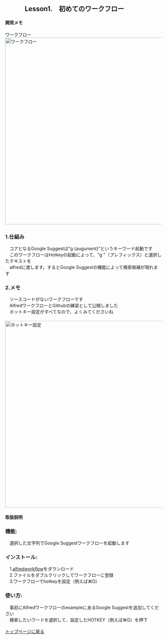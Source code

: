 
## 　　　Lesson1.　初めてのワークフロー

#### 開発メモ
ワークフロー
<br><img width="600" alt="ワークフロー" src="https://user-images.githubusercontent.com/40127279/126853221-7f6cee62-c8b2-487e-b77f-14cd7857ac9e.png">　
### 1.仕組み
　コアとなるGoogle Suggestは”g {augument}”というキーワード起動です
<br>　このワークフローはHotkeyの起動によって、"g "（プレフィックス）と選択したテキストを
<br>　alfredに渡します。するとGoogle Suggestの機能によって検索候補が現れます
### 2.メモ
　ソースコードがないワークフローです
<br>　AlfredワークフローとGithubの練習として公開しました
<br>　ホットキー設定がすべてなので、よくみてくださいね
<br>　<img width="600" alt="ホットキー設定" src="https://user-images.githubusercontent.com/40127279/126853290-1d5ecd14-7565-404c-bc46-f0e6375bfd26.png">


#### 取扱説明
### 機能:
　選択した文字列でGoogle Suggestワークフローを起動します
### インストール:
　1.[alfredworkflow](https://github.com/KitanoTamotsu/googlesuggest/files/6721029/google.suggest.by.selected.text.alfredworkflow.zip)をダウンロード 
<br>　2.ファイルをダブルクリックしてワークフローに登録
<br>　3.ワークフローでhotkeyを設定（例えば⌘G）
### 使い方:
　事前にAlfredワークフローのexampleにあるGoogle Suggestを追加してください
<br>　検索したいワードを選択して、設定したHOTKEY（例えば⌘G）を押下
<br>
<br>
[トップページに戻る](https://kitanotamotsu.github.io/)



